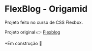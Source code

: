 # FlexBlog - Origamid
Projeto feito no curso de CSS Flexbox.

Projeto original 👉 [Flexblog](https://www.origamid.com/projetos/flexblog/)

*Em construção 🚧
